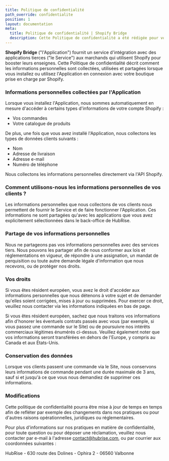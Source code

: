 ```yaml
---
title: Politique de confidentialité
path_override: confidentialite
position: 1
layout: documentation
meta:
  title: Politique de confidentialité | Shopify Bridge
  description: Cette Politique de confidentialité a été rédigée pour vous permettre de mieux comprendre comment nous collectons, utilisons et stockons vos informations.
---
```


**Shopify Bridge** ("l'Application") fournit un service d'intégration avec des applications tierces ("le Service") aux marchands qui utilisent Shopify pour booster leurs enseignes. Cette Politique de confidentialité décrit comment les informations personnelles sont collectées, utilisées et partagées lorsque vous installez ou utilisez l'Application en connexion avec votre boutique prise en charge par Shopify.

### Informations personnelles collectées par l'Application

Lorsque vous installez l'Application, nous sommes automatiquement en mesure d'accéder à certains types d'informations de votre compte Shopify :

- Vos commandes
- Votre catalogue de produits

De plus, une fois que vous avez installé l'Application, nous collectons les types de données clients suivants :

- Nom
- Adresse de livraison
- Adresse e-mail
- Numéro de téléphone

Nous collectons les informations personnelles directement via l'API Shopify.

### Comment utilisons-nous les informations personnelles de vos clients ?

Les informations personnelles que nous collectons de vos clients nous permettent de fournir le Service et de faire fonctionner l'Application. Ces informations ne sont partagées qu'avec les applications que vous avez explicitement sélectionnées dans le back-office de HubRise.

### Partage de vos informations personnelles

Nous ne partageons pas vos informations personnelles avec des services tiers. Nous pouvons les partager afin de nous conformer aux lois et réglementations en vigueur, de répondre à une assignation, un mandat de perquisition ou toute autre demande légale d'information que nous recevons, ou de protéger nos droits.

### Vos droits

Si vous êtes résident européen, vous avez le droit d'accéder aux informations personnelles que nous détenons à votre sujet et de demander qu'elles soient corrigées, mises à jour ou supprimées. Pour exercer ce droit, veuillez nous contacter via les informations indiquées en bas de page.

Si vous êtes résident européen, sachez que nous traitons vos informations afin d'honorer les éventuels contrats passés avec vous (par exemple, si vous passez une commande sur le Site) ou de poursuivre nos intérêts commerciaux légitimes énumérés ci-dessus. Veuillez également noter que vos informations seront transférées en dehors de l'Europe, y compris au Canada et aux États-Unis.

### Conservation des données

Lorsque vos clients passent une commande via le Site, nous conservons leurs informations de commande pendant une durée maximale de 3 ans, sauf si et jusqu'à ce que vous nous demandiez de supprimer ces informations.

### Modifications

Cette politique de confidentialité pourra être mise à jour de temps en temps afin de refléter par exemple des changements dans nos pratiques ou pour d'autres raisons opérationnelles, juridiques ou réglementaires.

Pour plus d'informations sur nos pratiques en matière de confidentialité, pour toute question ou pour déposer une réclamation, veuillez nous contacter par e-mail à l'adresse contact@hubrise.com, ou par courrier aux coordonnées suivantes :

HubRise - 630 route des Dolines - Ophira 2 - 06560 Valbonne
